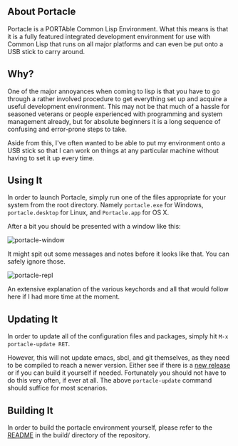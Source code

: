 ## About Portacle
Portacle is a PORTAble Common Lisp Environment. What this means is that it is a fully featured integrated development environment for use with Common Lisp that runs on all major platforms and can even be put onto a USB stick to carry around.

## Why?
One of the major annoyances when coming to lisp is that you have to go through a rather involved procedure to get everything set up and acquire a useful development environment. This may not be that much of a hassle for seasoned veterans or people experienced with programming and system management already, but for absolute beginners it is a long sequence of confusing and error-prone steps to take.

Aside from this, I've often wanted to be able to put my environment onto a USB stick so that I can work on things at any particular machine without having to set it up every time.

## Using It
In order to launch Portacle, simply run one of the files appropriate for your system from the root directory. Namely `portacle.exe` for Windows, `portacle.desktop` for Linux, and `Portacle.app` for OS X.

After a bit you should be presented with a window like this:

![portacle-window](https://filebox.tymoon.eu/file/TVRBMU9BPT0=)

It might spit out some messages and notes before it looks like that. You can safely ignore those.

![portacle-repl](https://filebox.tymoon.eu/file/TVRBMU5nPT0=)

An extensive explanation of the various keychords and all that would follow here if I had more time at the moment.

## Updating It
In order to update all of the configuration files and packages, simply hit `M-x portacle-update RET`.

However, this will not update emacs, sbcl, and git themselves, as they need to be compiled to reach a newer version. Either see if there is a [new release](https://github.com/Shinmera/portacle/releases/) or if you can build it yourself if needed. Fortunately you should not have to do this very often, if ever at all. The above `portacle-update` command should suffice for most scenarios.

## Building It
In order to build the portacle environment yourself, please refer to the [README](https://github.com/Shinmera/portacle/tree/master/build) in the build/ directory of the repository.
